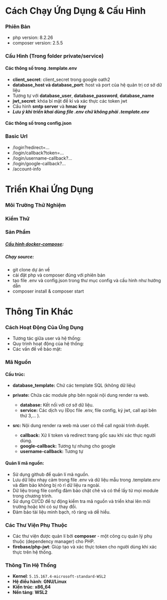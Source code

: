 # Cách Chạy Ứng Dụng & Cấu Hình 

### Phiên Bản
- php version: 8.2.26
- composer version: 2.5.5

### Cấu Hình (Trong folder **private/service**)
#### Các thông số trong .template.env
- **client_secret**: client_secret trong google oath2
- **database_host và database_port**: host và port của hệ quản trị cơ sở dữ liệu
- Tương tự với **database_user**, **database_password**, **database_name**
- **jwt_secret**: khóa bí mật để kí và xác thực các token jwt
- Cấu hình **smtp server** và **hmac key**
- ***Lưu ý khi triển khai dùng file .env chứ không phải .template.env***

#### Các thông số trong config.json

### Basic Url
- /login?redirect=...
- /login/callback?token=...
- /login/username-callback?...
- /login/google-callback?...
- /account-info

<!-- ----------------------------------------------- -->
# Triển Khai Ứng Dụng
### Môi Trường Thử Nghiệm

### Kiểm Thử

### Sản Phẩm

##### [Cấu hình docker-compose](/sample_docker-compose%20configuration/readme.md):
##### Chạy source:
- git clone dự án về
- cài đặt php và composer đúng với phiên bản
- tạo file .env và config.json trong thư mục config và cấu hình như hướng dẫn
- composer install & composer start

<!-- ----------------------------------------------- -->
# Thông Tin Khác

### Cách Hoạt Động Của Ứng Dụng
- Tương tác giữa user và hệ thống:
- Quy trình hoạt động của hệ thống:
- Các vấn đề về bảo mật:

### Mã Nguồn
#### Cấu trúc:
- **database_template:** Chứ các template SQL (không dữ liệu)
- **private:** Chứa các module php bên ngoài nội dung render ra web.
    - **database:** Kết nối với cơ sở dữ liệu.
    - **service:** Các dịch vụ (Đọc file .env, file config, ký jwt, call api bên thứ 3,... ).

- **src:** Nội dung render ra web mà user có thể call ngoài trình duyệt.
    - **callback:** Xử lí token và redirect trang gốc sau khi xác thực người dùng.
    - **google-callback:** Tương tự nhưng cho google
    - **username-callback:** Tương tự

#### Quản lí mã nguồn:
- Sử dụng github để quản lí mã nguồn.
- Lưu dữ liệu nhạy cảm trong file .env và dữ liệu mẫu trong .template.env và đảm bảo không bị rò rỉ dữ liệu ra ngoài.
- Dữ liệu trong file config đảm bảo chặt chẽ và có thể lấy từ mọi module trong chương trình.
- Sử dụng CI/CD để tự động kiểm tra mã nguồn và triển khai lên môi trường hoặc khi có sự thay đổi.
- Đảm bảo tài liệu minh bạch, rõ ràng và dễ hiểu.

### Các Thư Viện Phụ Thuộc
- Các thư viện được quản lí bởi **composer** - một công cụ quản lý phụ thuộc (dependency manager) cho PHP.
- **firebase/php-jwt**: Giúp tạo và xác thực token cho người dùng khi xác thực trên hệ thống.

### Thông Tin Hệ Thống
- **Kernel**: `5.15.167.4-microsoft-standard-WSL2`
- **Hệ điều hành**: **GNU/Linux**
- **Kiến trúc**: **x86_64**
- **Nền tảng**: **WSL2**